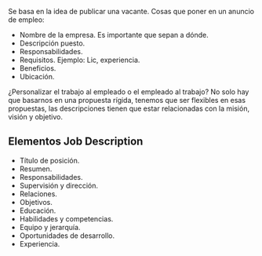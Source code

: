 Se basa en la idea de publicar una vacante.
Cosas que poner en un anuncio de empleo:
- Nombre de la empresa. Es importante que sepan a dónde.
- Descripción puesto.
- Responsabilidades.
- Requisitos. Ejemplo: Lic, experiencia. 
- Beneficios.
- Ubicación.


¿Personalizar el trabajo al empleado o el empleado al trabajo?
No solo hay que basarnos en una propuesta rígida, tenemos que ser flexibles en esas propuestas, las descripciones tienen que estar relacionadas con la misión, visión y objetivo.


## Elementos Job Description
- Título de posición.
- Resumen.
- Responsabilidades.
- Supervisión y dirección.
- Relaciones.
- Objetivos.
- Educación.
- Habilidades y competencias.
- Equipo y jerarquía.
- Oportunidades de desarrollo.
- Experiencia.